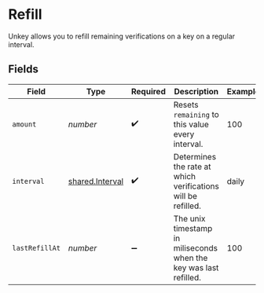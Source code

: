 # Refill

Unkey allows you to refill remaining verifications on a key on a regular interval.


## Fields

| Field                                                             | Type                                                              | Required                                                          | Description                                                       | Example                                                           |
| ----------------------------------------------------------------- | ----------------------------------------------------------------- | ----------------------------------------------------------------- | ----------------------------------------------------------------- | ----------------------------------------------------------------- |
| `amount`                                                          | *number*                                                          | :heavy_check_mark:                                                | Resets `remaining` to this value every interval.                  | 100                                                               |
| `interval`                                                        | [shared.Interval](../../../sdk/models/shared/interval.md)         | :heavy_check_mark:                                                | Determines the rate at which verifications will be refilled.      | daily                                                             |
| `lastRefillAt`                                                    | *number*                                                          | :heavy_minus_sign:                                                | The unix timestamp in miliseconds when the key was last refilled. | 100                                                               |